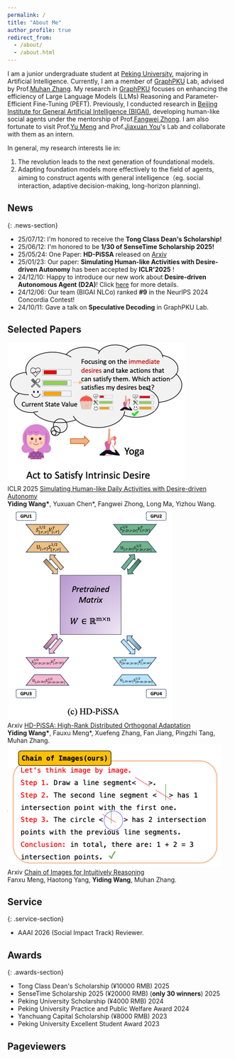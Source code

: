 ```yaml
---
permalink: /
title: "About Me"
author_profile: true
redirect_from: 
  - /about/
  - /about.html
---
```


I am a junior undergraduate student at [Peking University](https://www.pku.edu.cn/), majoring in Artificial Intelligence. Currently, I am a member of [GraphPKU](https://www.graphpku.cn) Lab, advised by Prof.[Muhan Zhang](https://muhanzhang.github.io). My research in [GraphPKU](https://www.graphpku.cn) focuses on enhancing the efficiency of Large Language Models (LLMs) Reasoning and Parameter-Efficient Fine-Tuning (PEFT). Previously, I conducted research in [Beijing Institute for General Artificial Intelligence (BIGAI)](https://eng.bigai.ai/), developing human-like social agents under the mentorship of Prof.[Fangwei Zhong](https://fangweizhong.xyz/). I am also fortunate to visit Prof.[Yu Meng](https://yumeng5.github.io/) and Prof.[Jiaxuan You](https://cs.stanford.edu/~jiaxuan/)'s Lab and collaborate with them as an intern.

In general, my research interests lie in:
1.	The revolution leads to the next generation of foundational models.
2.	Adapting foundation models more effectively to the field of agents, aiming to construct agents with general intelligence（eg. social interaction, adaptive decision-making, long-horizon planning).


## News
{: .news-section}

- 25/07/12: I'm honored to receive the **Tong Class Dean's Scholarship!**
- 25/06/12: I'm honored to be **1/30 of SenseTime Scholarship 2025!**
- 25/05/24: One Paper: **HD-PiSSA** released on [Arxiv](https://arxiv.org/abs/2505.18777)
- 25/01/23: Our paper: **Simulating Human-like Activities with Desire-driven Autonomy** has been accepted by **ICLR'2025** !  
- 24/12/10: Happy to introduce our new work about **Desire-driven Autonomous Agent (D2A)**! Click [here](https://sites.google.com/view/desire-driven-autonomy) for more details.  
- 24/12/06: Our team (BIGAI NLCo) ranked **#9** in the NeurIPS 2024 Concordia Contest!  
- 24/10/11: Gave a talk on **Speculative Decoding** in GraphPKU Lab.

## Selected Papers

<div class="publication-card">
  <img src="images/D2A" alt="D2A" class="publication-image" />
  <div class="publication-content">
    <span class="publication-venue">ICLR 2025</span>
    <a href="https://arxiv.org/abs/2412.06435" class="publication-title">Simulating Human-like Daily Activities with Desire-driven Autonomy</a>
    <div class="publication-authors">
      <strong>Yiding Wang*</strong>, Yuxuan Chen*, Fangwei Zhong, Long Ma, Yizhou Wang.
    </div>
  </div>
</div>

<div class="publication-card">
  <img src="images/HD-PiSSA" alt="HD-PiSSA" class="publication-image" />
  <div class="publication-content">
    <span class="publication-venue">Arxiv</span>
    <a href="https://arxiv.org/abs/2505.18777" class="publication-title">HD-PiSSA: High-Rank Distributed Orthogonal Adaptation</a>
    <div class="publication-authors">
      <strong>Yiding Wang*</strong>, Fauxu Meng*, Xuefeng Zhang, Fan Jiang, Pingzhi Tang, Muhan Zhang.
    </div>
  </div>
</div>

<div class="publication-card">
  <img src="images/CoI" alt="CoI" class="publication-image" />
  <div class="publication-content">
    <span class="publication-venue">Arxiv</span>
    <a href="https://arxiv.org/abs/2311.09241" class="publication-title">Chain of Images for Intuitively Reasoning</a>
    <div class="publication-authors">
      Fanxu Meng, Haotong Yang, <strong>Yiding Wang</strong>, Muhan Zhang.
    </div>
  </div>
</div>

## Service
{: .service-section}

- AAAI 2026 (Social Impact Track) Reviewer.

## Awards
{: .awards-section}

- Tong Class Dean's Scholarship (¥10000 RMB)  2025
- SenseTime Scholarship 2025 (¥20000 RMB) (**only 30 winners**) 2025  
- Peking University Scholarship (¥4000 RMB)  2024  
- Peking University Practice and Public Welfare Award 2024  
- Yanchuang Capital Scholarship (¥8000 RMB)  2023  
- Peking University Excellent Student Award  2023  

## Pageviewers

<script type='text/javascript' id='clustrmaps' src='//cdn.clustrmaps.com/map_v2.js?cl=ffffff&w=a&t=n&d=S3JmU8wqe9acM-xW-8iu3oxHh3lnUsFDYmt_GLx3rFU&co=2d98ad&cmo=d8872d&cmn=fce780'></script>



